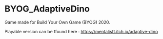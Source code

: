 # BYOG_AdaptiveDino
Game made for Build Your Own Game (BYOG) 2020. 


Playable version can be ffound here : https://mentalistt.itch.io/adaptive-dino

